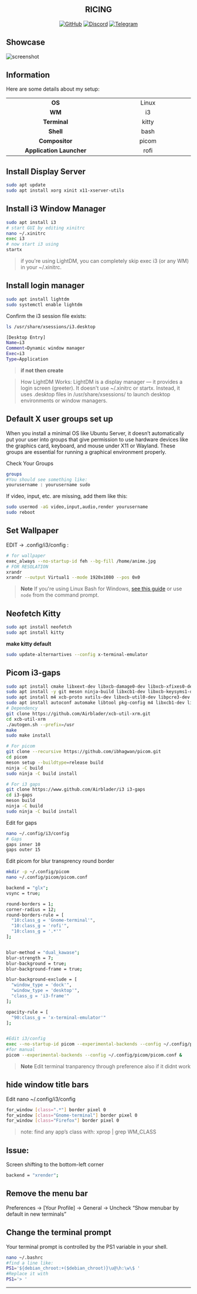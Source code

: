 <h2 align="center">RICING</h2>

<div align="center">

[![GitHub](https://img.shields.io/github/issues/NvChad/NvChad.svg?style=flat-square&label=Github&color=d77982)](https://github.com/K-Koushik-Kumar/Wallpaper/)
[![Discord](https://img.shields.io/discord/869557815780470834?color=738adb&label=Discord&logo=discord&logoColor=white&style=flat-square)](https://discord.gg/Xm9UrGTW)
[![Telegram](https://img.shields.io/badge/Telegram-blue.svg?style=flat-square&logo=Telegram&logoColor=white)](https://t.me/koushikkodidala)

</div>

## Showcase

![screenshot](https://raw.githubusercontent.com/amitmerchant1990/electron-markdownify/master/app/img/markdownify.gif)

## Information

Here are some details about my setup:
<table>
  <tbody>
    <tr>
      <td align="center" valign="top" width="14.28%">
        <b>OS</b>
      </td>
      <td align="center" valign="top" width="14.28%">
        Linux
      </td>
    </tr>
        <tr>
      <td align="center" valign="top" width="14.28%">
        <b>WM</b>
      </td>
      <td align="center" valign="top" width="14.28%">
        i3
      </td>
    </tr>
      </tr>
        <tr>
      <td align="center" valign="top" width="14.28%">
        <b>Terminal</b>
      </td>
      <td align="center" valign="top" width="14.28%">
       kitty
      </td>
    </tr>
    </tr>
        <tr>
      <td align="center" valign="top" width="14.28%">
        <b>Shell</b>
      </td>
      <td align="center" valign="top" width="14.28%">
       bash
      </td>
    </tr>
    </tr>
          <tr>
      <td align="center" valign="top" width="14.28%">
        <b> Compositor</b>
      </td>
      <td align="center" valign="top" width="14.28%">
       picom
      </td>
    </tr>
    </tr>
          <tr>
      <td align="center" valign="top" width="14.28%">
        <b> Application Launcher</b>
      </td>
      <td align="center" valign="top" width="14.28%">
        rofi
      </td>
    </tr>
    </tr>
  </tbody>
</table>

## Install Display Server

```bash
sudo apt update
sudo apt install xorg xinit x11-xserver-utils
```

## Install i3 Window Manager

```bash
sudo apt install i3
# start GUI by editing xinitrc
nano ~/.xinitrc
exec i3
# now start i3 using
startx
```
>if you're using LightDM, you can completely skip exec i3 (or any WM) in your ~/.xinitrc.

## Install login manager

```bash
sudo apt install lightdm
sudo systemctl enable lightdm
```
Confirm the i3 session file exists:
```bash
ls /usr/share/xsessions/i3.desktop
```
```bash
[Desktop Entry]
Name=i3
Comment=Dynamic window manager
Exec=i3
Type=Application
```
>**if not then create**

>How LightDM Works:
>LightDM is a display manager — it provides a login screen (greeter).
>It doesn't use ~/.xinitrc or startx.
>Instead, it uses .desktop files in /usr/share/xsessions/ to launch desktop environments or window managers.

## Default X user groups set up

When you install a minimal OS like Ubuntu Server, it doesn’t automatically put your user into groups that give permission to use hardware devices like the graphics card, keyboard, and mouse under X11 or Wayland.
These groups are essential for running a graphical environment properly.

Check Your Groups
```bash
groups
#You should see something like:
yourusername : yourusername sudo
```
If video, input, etc. are missing, add them like this:
```bash
sudo usermod -aG video,input,audio,render yourusername
sudo reboot
```

## Set Wallpaper 
  
EDIT -> .config/i3/config :

```bash
# for wallpaper
exec_always --no-startup-id feh --bg-fill /home/anime.jpg
# FOR RESOLATION
xrandr 
xrandr --output Virtual1 --mode 1920x1080 --pos 0x0
```

> **Note**
> If you're using Linux Bash for Windows, [see this guide](https://www.howtogeek.com/261575/how-to-run-graphical-linux-desktop-applications-from-windows-10s-bash-shell/) or use `node` from the command prompt.

## Neofetch Kitty

 ```bash
sudo apt install neofetch
sudo apt install kitty
```

**make kitty default**

```bash
sudo update-alternartives --config x-terminal-emulator
```

## Picom i3-gaps

```bash
sudo apt install cmake libxext-dev libxcb-damage0-dev libxcb-xfixes0-dev libxcb-render0-dev libxcb-composite0-dev libxcb-image0-dev libxcb-present-dev libxcb-glx0-dev libpixman-1-dev libdbus-1-dev libconfig-dev libgl1-mesa-dev libpcre2-dev libevdev-dev uthash-dev libx11-xcb-dev
sudo apt install -y git meson ninja-build libxcb1-dev libxcb-keysyms1-dev libpango1.0-dev libxcb-util0-dev libxcb-icccm4-dev libyajl-dev libev-dev libxcb-xkb-dev libxcb-cursor-dev libxkbcommon-dev libxkbcommon-x11-dev libstartup-notification0-dev libxcb-xinerama0-dev libxcb-randr0-dev libxcb-shape0-dev libxcb-xrm-dev libxcb-render-util0-dev libxcb-ewmh-dev
sudo apt install m4 xcb-proto xutils-dev libxcb-util0-dev libpcre3-dev
sudo apt install autoconf automake libtool pkg-config m4 libxcb1-dev libxcb-util0-dev xcb-proto xutils-dev
# Dependency
git clone https://github.com/Airblader/xcb-util-xrm.git 
cd xcb-util-xrm 
./autogen.sh --prefix=/usr 
make 
sudo make install

# For picom
git clone --recursive https://github.com/ibhagwan/picom.git 
cd picom
meson setup --buildtype=release build 
ninja -C build 
sudo ninja -C build install

# For i3 gaps
git clone https://www.github.com/Airblader/i3 i3-gaps 
cd i3-gaps 
meson build 
ninja -C build 
sudo ninja -C build install
```

Edit for gaps
```bash
nano ~/.config/i3/config
# Gaps 
gaps inner 10 
gaps outer 15 
```

Edit picom for blur transprency round border
```bash
mkdir -p ~/.config/picom
nano ~/.config/picom/picom.conf

backend = "glx";
vsync = true;

round-borders = 1;
corner-radius = 12;
round-borders-rule = [
  "10:class_g = 'Gnome-terminal'",
  "10:class_g = 'rofi'",
  "10:class_g = '.*'"
];


blur-method = "dual_kawase";
blur-strength = 7;
blur-background = true;
blur-background-frame = true;

blur-background-exclude = [
  "window_type = 'dock'",
  "window_type = 'desktop'",
  "class_g = 'i3-frame'"
];

opacity-rule = [
  "90:class_g = 'x-terminal-emulator'"
];


#Edit i3/config
exec --no-startup-id picom --experimental-backends --config ~/.config/picom/picom.conf
#for manual
picom --experimental-backends --config ~/.config/picom/picom.conf &
```

>**Note**
>Edit terminal tranparency through preference also if it didnt work

## hide window title bars
Edit nano ~/.config/i3/config
```bash
for_window [class=".*"] border pixel 0
for_window [class="Gnome-terminal"] border pixel 0
for_window [class="Firefox"] border pixel 0
```

>note:
>find any app’s class with:
>xprop | grep WM_CLASS

## Issue:
Screen shifting to the bottom-left corner

```bash
backend = "xrender";
```

## Remove the menu bar 
Preferences → [Your Profile] → General → Uncheck “Show menubar by default in new terminals”

## Change the terminal prompt
Your terminal prompt is controlled by the PS1 variable in your shell.
```bash
nano ~/.bashrc
#find a line like:
PS1='${debian_chroot:+($debian_chroot)}\u@\h:\w\$ '
#Replace it with
PS1='> '
```

---

